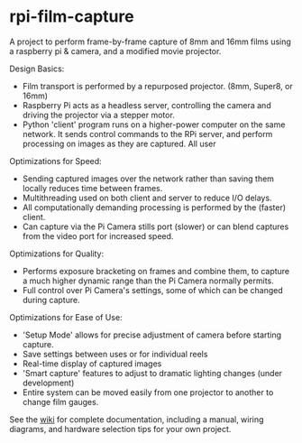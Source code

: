 # rpi-film-capture
A project to perform frame-by-frame capture of 8mm and 16mm films using a raspberry pi &amp; camera, and a modified movie projector.

Design Basics:
* Film transport is performed by a repurposed projector. (8mm, Super8, or 16mm)
* Raspberry Pi acts as a headless server, controlling the camera and driving the projector via a stepper motor.
* Python 'client' program runs on a higher-power computer on the same network. It sends control commands to the RPi server, and perform processing on images as they are captured.  All user

Optimizations for Speed:
* Sending captured images over the network rather than saving them locally reduces time between frames.
* Multithreading used on both client and server to reduce I/O delays.
* All computationally demanding processing is performed by the (faster) client.
* Can capture via the Pi Camera stills port (slower) or can blend captures from the video port for increased speed.

Optimizations for Quality:
* Performs exposure bracketing on frames and combine them, to capture a much higher dynamic range than the Pi Camera normally permits.
* Full control over Pi Camera's settings, some of which can be changed during capture.

Optimizations for Ease of Use:
* 'Setup Mode' allows for precise adjustment of camera before starting capture.
* Save settings between uses or for individual reels
* Real-time display of captured images
* 'Smart capture' features to adjust to dramatic lighting changes (under development)
* Entire system can be moved easily from one projector to another to change film gauges.

See the [wiki](wiki/Home.md) for complete documentation, including a manual, wiring diagrams, and hardware selection tips for your own project.
